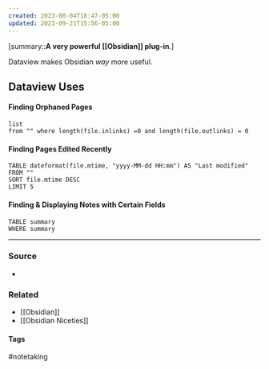 ```yaml
---
created: 2023-08-04T18:47-05:00
updated: 2023-09-21T15:56-05:00
---
```

[summary::**A very powerful [[Obsidian]] plug-in**.]


Dataview makes Obsidian *way* more useful.

## Dataview Uses
#### Finding Orphaned Pages
```dataview 
list 
from "" where length(file.inlinks) =0 and length(file.outlinks) = 0 
```

#### Finding Pages Edited Recently
```dataview
TABLE dateformat(file.mtime, "yyyy-MM-dd HH:mm") AS "Last modified"
FROM ""
SORT file.mtime DESC
LIMIT 5
```

#### Finding & Displaying Notes with Certain Fields
```dataview
TABLE summary
WHERE summary 
```

---
### Source
- 

### Related
- [[Obsidian]]
- [[Obsidian Niceties]]

#### Tags
#notetaking 